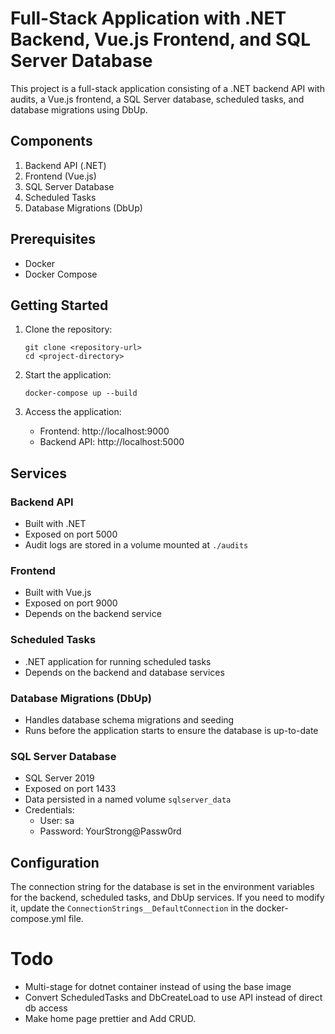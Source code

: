 # Full-Stack Application with .NET Backend, Vue.js Frontend, and SQL Server Database

This project is a full-stack application consisting of a .NET backend API with audits, a Vue.js frontend, a SQL Server database, scheduled tasks, and database migrations using DbUp.

## Components

1. Backend API (.NET)
2. Frontend (Vue.js)
3. SQL Server Database
4. Scheduled Tasks
5. Database Migrations (DbUp)

## Prerequisites

- Docker
- Docker Compose

## Getting Started

1. Clone the repository:
   ```
   git clone <repository-url>
   cd <project-directory>
   ```

2. Start the application:
   ```
   docker-compose up --build
   ```

3. Access the application:
   - Frontend: http://localhost:9000
   - Backend API: http://localhost:5000

## Services

### Backend API

- Built with .NET
- Exposed on port 5000
- Audit logs are stored in a volume mounted at `./audits`

### Frontend

- Built with Vue.js
- Exposed on port 9000
- Depends on the backend service

### Scheduled Tasks

- .NET application for running scheduled tasks
- Depends on the backend and database services

### Database Migrations (DbUp)

- Handles database schema migrations and seeding
- Runs before the application starts to ensure the database is up-to-date

### SQL Server Database

- SQL Server 2019
- Exposed on port 1433
- Data persisted in a named volume `sqlserver_data`
- Credentials:
  - User: sa
  - Password: YourStrong@Passw0rd

## Configuration

The connection string for the database is set in the environment variables for the backend, scheduled tasks, and DbUp services. If you need to modify it, update the `ConnectionStrings__DefaultConnection` in the docker-compose.yml file.

# Todo 

- Multi-stage for dotnet container instead of using the base image
- Convert ScheduledTasks and DbCreateLoad to use API instead of direct db access
- Make home page prettier and Add CRUD.
